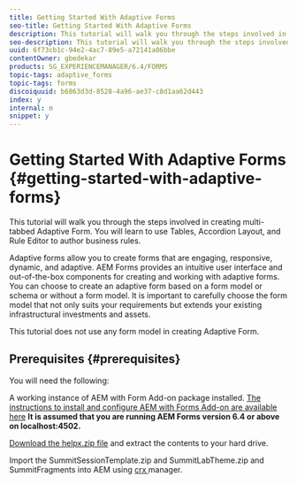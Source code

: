 ```yaml
---
title: Getting Started With Adaptive Forms
seo-title: Getting Started With Adaptive Forms
description: This tutorial will walk you through the steps involved in creating multi-tabbed Adaptive Form. You will learn to use Tables, Accordion Layout, and Rule Editor to author business rules. 
seo-description: This tutorial will walk you through the steps involved in creating multi-tabbed Adaptive Form. You will learn to use Tables, Accordion Layout, and Rule Editor to author business rules. 
uuid: 6f73cb1c-94e2-4ac7-89e5-a72141a06bbe
contentOwner: gbedekar
products: SG_EXPERIENCEMANAGER/6.4/FORMS
topic-tags: adaptive_forms
topic-tags: forms
discoiquuid: b6863d3d-8528-4a96-ae37-c8d1aa62d443
index: y
internal: n
snippet: y
---
```


# Getting Started With Adaptive Forms {#getting-started-with-adaptive-forms}

This tutorial will walk you through the steps involved in creating multi-tabbed Adaptive Form. You will learn to use Tables, Accordion Layout, and Rule Editor to author business rules. 

Adaptive forms allow you to create forms that are engaging, responsive, dynamic, and adaptive. AEM Forms provides an intuitive user interface and out-of-the-box components for creating and working with adaptive forms. You can choose to create an adaptive form based on a form model or schema or without a form model. It is important to carefully choose the form model that not only suits your requirements but extends your existing infrastructural investments and assets.

This tutorial does not use any form model in creating Adaptive Form.

## Prerequisites {#prerequisites}

You will need the following:

A working instance of AEM with Form Add-on package installed. [The instructions to install and configure AEM with Forms Add-on are available here](../adaptive-forms/installing-aem-form-on-windows-tutorial-use.md)
**It is assumed that you are running AEM Forms version 6.4 or above on localhost:4502.**

[Download the helpx.zip file](assets/helpx.zip) and extract the contents to your hard drive.

Import the SummitSessionTemplate.zip and SummitLabTheme.zip and SummitFragments into AEM using [crx ](http://localhost:4502/crx/packmgr/index.jsp)manager.

